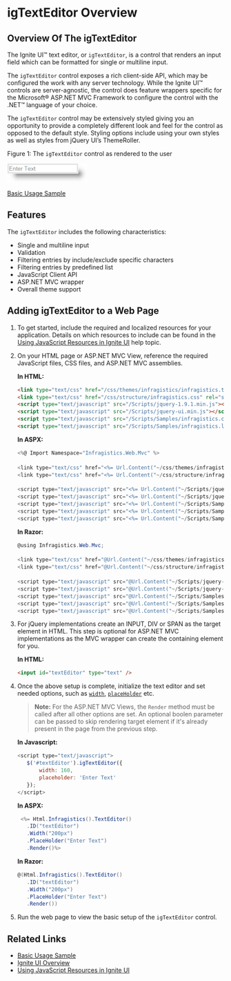 ﻿<!--
|metadata|
{
    "fileName": "igtexteditor-overview",
    "controlName": "igEditors",
    "tags": ["Editing","Getting Started"]
}
|metadata|
-->

# igTextEditor Overview

## Overview Of The igTextEditor
The Ignite UI™ text editor, or `igTextEditor`, is a control that renders an input field which can be formatted for single or multiline input.

The `igTextEditor` control exposes a rich client-side API, which may be configured the work with any server technology. While the Ignite UI™ controls are server-agnostic, the control does feature wrappers specific for the Microsoft® ASP.NET MVC Framework to configure the control with the .NET™ language of your choice.

The `igTextEditor` control may be extensively styled giving you an opportunity to provide a completely different look and feel for the control as opposed to the default style. Styling options include using your own styles as well as styles from jQuery UI’s ThemeRoller.

Figure 1: The `igTextEditor` control as rendered to the user

![](images/igTextEditor_Overview.png)

[Basic Usage Sample](%%SamplesUrl%%/editors/basic-usage)

## Features
The `igTextEditor` includes the following characteristics:

-	Single and multiline input
-   Validation
-   Filtering entries by include/exclude specific characters
-   Filtering entries by predefined list
-   JavaScript Client API
-   ASP.NET MVC wrapper
-   Overall theme support

## Adding igTextEditor to a Web Page

1.  To get started, include the required and localized resources for your application. Details on which resources to include can be found in the [Using JavaScript Resources in Ignite UI](Deployment-Guide-JavaScript-Resources.html) help topic.
2.  On your HTML page or ASP.NET MVC View, reference the required JavaScript files, CSS files, and ASP.NET MVC assemblies.

    **In HTML:**

    ```html
    <link type="text/css" href="/css/themes/infragistics/infragistics.theme.css" rel="stylesheet" />
    <link type="text/css" href="/css/structure/infragistics.css" rel="stylesheet" />
    <script type="text/javascript" src="/Scripts/jquery-1.9.1.min.js"></script>
    <script type="text/javascript" src="/Scripts/jquery-ui.min.js"></script>
    <script type="text/javascript" src="/Scripts/Samples/infragistics.core.js"></script>
	<script type="text/javascript" src="/Scripts/Samples/infragistics.lob.js"></script>
    ```

    **In ASPX:**

    ```csharp
    <%@ Import Namespace="Infragistics.Web.Mvc" %>

    <link type="text/css" href="<%= Url.Content("~/css/themes/infragistics/infragistics.theme.css") %>"rel="stylesheet" />
    <link type="text/css" href="<%= Url.Content("~/css/structure/infragistics.css") %>"rel="stylesheet" />

    <script type="text/javascript" src="<%= Url.Content("~/Scripts/jquery-1.4.4.min.js")%>"></script>
    <script type="text/javascript" src="<%= Url.Content("~/Scripts/jquery-ui.min.js")%>"></script>
    <script type="text/javascript" src="<%= Url.Content("~/Scripts/Samples/infragistics.core.js")%>"></script>
	<script type="text/javascript" src="<%= Url.Content("~/Scripts/Samples/infragistics.lob.js")%>"></script>
    <script type="text/javascript" src="<%= Url.Content("~/Scripts/Samples/modules/i18n/regional/infragistics.ui.regional-en.js")%>"></script>
    ```

    **In Razor:**

    ```csharp
    @using Infragistics.Web.Mvc;

    <link type="text/css" href="@Url.Content("~/css/themes/infragistics/infragistics.theme.css")" rel="stylesheet" />
    <link type="text/css" href="@Url.Content("~/css/structure/infragistics.css")" rel="stylesheet" />

    <script type="text/javascript" src="@Url.Content("~/Scripts/jquery-1.9.1.min.js")"></script>
    <script type="text/javascript" src="@Url.Content("~/Scripts/jquery-ui.min.js")"></script>
    <script type="text/javascript" src="@Url.Content("~/Scripts/Samples/infragistics.core.js")"></script>
	<script type="text/javascript" src="@Url.Content("~/Scripts/Samples/infragistics.lob.js")"></script>
    <script type="text/javascript" src="@Url.Content("~/Scripts/Samples/modules/i18n/regional/infragistics.ui.regional-en.js")"></script>
    ```

3.  For jQuery implementations create an INPUT, DIV or SPAN as the target element in HTML. This step is optional for ASP.NET MVC implementations as the MVC wrapper can create the containing element for you.

	**In HTML:**
   	```html
    <input id="textEditor" type="text" />
	```

4.  Once the above setup is complete, initialize the text editor and set needed options, such as [`width`](%%jQueryApiUrl%%/ui.igTextEditor#options:width), [`placeHolder`](%%jQueryApiUrl%%/ui.igTextEditor#options:placeHolder) etc. 

	> **Note:** For the ASP.NET MVC Views, the `Render` method must be called after all other options are set. An optional boolen parameter can be passed to skip rendering target element if it's already present in the page from the previous step.

	**In Javascript:**
	```js
    <script type="text/javascript">
       $('#textEditor').igTextEditor({
           width: 160,
           placeholder: 'Enter Text'
       });
    </script>	
	```
	**In ASPX:**
	```csharp
     <%= Html.Infragistics().TextEditor()
       .ID("textEditor")
       .Width("200px")
       .PlaceHolder("Enter Text")
       .Render()%>
	```
	**In Razor:**
	```csharp
    @(Html.Infragistics().TextEditor()
       .ID("textEditor")
       .Width("200px")
       .PlaceHolder("Enter Text")
       .Render())
	```

5.  Run the web page to view the basic setup of the `igTextEditor` control.

## Related Links
-   [Basic Usage Sample](%%SamplesUrl%%/editors/basic-usage)
-   [Ignite UI Overview](NetAdvantage-for-jQuery-Overview.html)
-   [Using JavaScript Resources in Ignite UI](Deployment-Guide-JavaScript-Resources.html)

 

 



